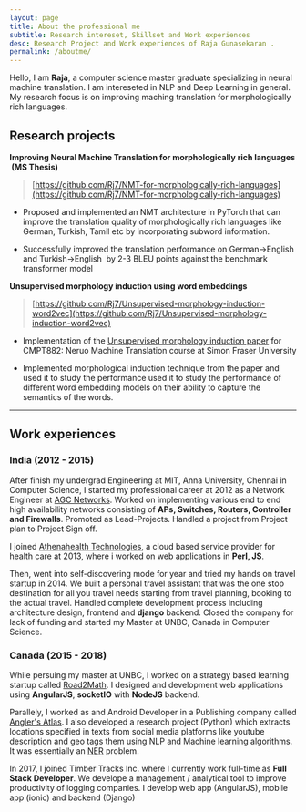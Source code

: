```yaml
---
layout: page
title: About the professional me
subtitle: Research intereset, Skillset and Work experiences
desc: Research Project and Work experiences of Raja Gunasekaran .
permalink: /aboutme/
---
```


Hello, I am **Raja**, a computer science master graduate specializing in neural machine translation. I am intereseted in NLP and Deep Learning in general. My research focus is on improving maching translation for morphologically rich languages.

## Research projects
**Improving Neural Machine Translation for morphologically rich languages ​ (MS Thesis)**
> [https://github.com/Rj7/NMT-for-morphologically-rich-languages](https://github.com/Rj7/NMT-for-morphologically-rich-languages)

- Proposed and implemented an NMT architecture in PyTorch that can improve the
translation quality of morphologically rich languages like German, Turkish, Tamil etc by
incorporating subword information.

- Successfully improved the translation performance on ​ German->English and
Turkish->English ​ by 2-3 BLEU points against the benchmark transformer model

**Unsupervised morphology induction using word embeddings**

> [https://github.com/Rj7/Unsupervised-morphology-induction-word2vec](https://github.com/Rj7/Unsupervised-morphology-induction-word2vec)

- Implementation of the [Unsupervised morphology induction paper](http://www.aclweb.org/anthology/N15-1186) for CMPT882: Neruo Machine Translation course at Simon Fraser University

- Implemented morphological induction technique from ​the paper and used it to study the performance used it to study the performance of different word embedding
models on their ability to capture the semantics of the words.

***

## Work experiences

### India (2012 - 2015)

After finish my undergrad Engineering at MIT, Anna University, Chennai in Computer Science, I started my professional career at 2012 as a Network Engineer at [AGC Networks](www.agcnetworks.com). Worked on implementing various end to end high availability networks consisting of **APs, Switches, Routers, Controller and Firewalls**. Promoted as Lead-Projects. Handled a project from Project plan to Project Sign off.

I joined [Athenahealth Technologies](www.athenahealth.com), a cloud based service provider for health care at 2013, where i worked on web applications in **Perl, JS**.

Then, went into self-discovering mode for year and tried my hands on travel startup in 2014. We built a personal travel assistant that was the one stop destination for all you travel needs starting from travel planning, booking to the actual travel. Handled complete development process including architecture design, frontend and **django** backend. Closed the company for lack of funding and started my Master at UNBC, Canada in Computer Science.


### Canada  (2015 - 2018)


While persuing my master at UNBC, I worked on a strategy based learning startup called [Road2Math](http://road2math.com/). I designed and development web applications using **AngularJS**, **socketIO** with **NodeJS** backend.

Parallely, I worked as and Android Developer in a Publishing company called [Angler's Atlas](https://www.anglersatlas.com). I also developed a research project (Python) which extracts locations specified in texts from social media platforms like youtube description and geo tags them using NLP and Machine learning algorithms. It was essentially an [NER](https://en.wikipedia.org/wiki/Named-entity_recognition) problem.

In 2017, I joined Timber Tracks Inc. where I currently work full-time as **Full Stack Developer**. We develope a management / analytical tool to improve productivity of logging companies. I develop web app (AngularJS), mobile app (ionic) and backend (Django)
